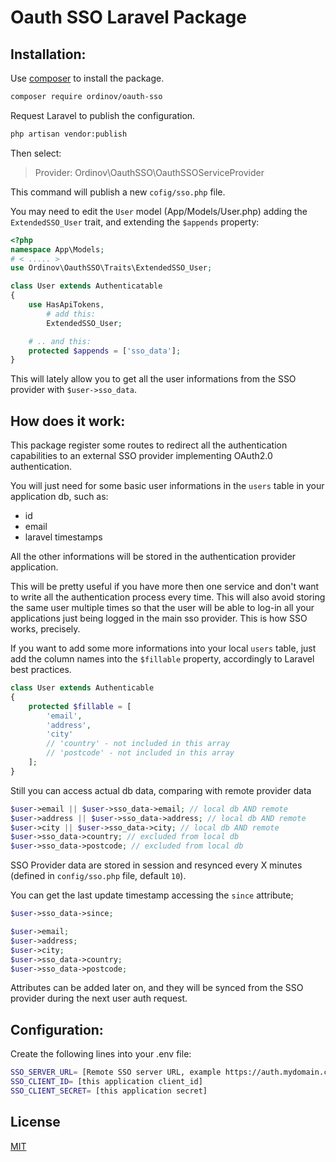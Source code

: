 # Oauth SSO Laravel Package

## Installation:

Use [composer](https://getcomposer.org/) to install the package.

```bash
composer require ordinov/oauth-sso
```

Request Laravel to publish the configuration.

```bash
php artisan vendor:publish
```

Then select:

> Provider: Ordinov\OauthSSO\OauthSSOServiceProvider

This command will publish a new `cofig/sso.php` file.

You may need to edit the `User` model (App/Models/User.php) adding the `ExtendedSSO_User` trait, and extending the `$appends` property:
```php
<?php
namespace App\Models;
# < ..... >
use Ordinov\OauthSSO\Traits\ExtendedSSO_User;

class User extends Authenticatable
{
    use HasApiTokens, 
        # add this:
        ExtendedSSO_User;

    # .. and this:
    protected $appends = ['sso_data'];
}
```

This will lately allow you to get all the user informations 
from the SSO provider with `$user->sso_data`.

## How does it work:

This package register some routes to redirect all the authentication capabilities to an external SSO provider implementing OAuth2.0 authentication.

You will just need for some basic user informations in the `users` table in your application db, such as:
- id
- email
- laravel timestamps

All the other informations will be stored in the authentication provider application.

This will be pretty useful if you have more then one service and don't want to write all the authentication process every time. This will also avoid storing the same user multiple times so that the user will be able to log-in all your applications just being logged in the main sso provider. This is how SSO works, precisely.

If you want to add some more informations into your local `users` table, just add the column names into the `$fillable` property, accordingly to Laravel best practices.

```php
class User extends Authenticable
{
    protected $fillable = [
        'email',
        'address',
        'city'
        // 'country' - not included in this array
        // 'postcode' - not included in this array
    ];
}
```

Still you can access actual db data, comparing with remote provider data
```php
$user->email || $user->sso_data->email; // local db AND remote
$user->address || $user->sso_data->address; // local db AND remote
$user->city || $user->sso_data->city; // local db AND remote
$user->sso_data->country; // excluded from local db
$user->sso_data->postcode; // excluded from local db
```

SSO Provider data are stored in session and resynced every X minutes (defined in `config/sso.php` file, default `10`). 

You can get the last update timestamp accessing the `since` attribute;
```php
$user->sso_data->since;
```


```php
$user->email;
$user->address;
$user->city;
$user->sso_data->country;
$user->sso_data->postcode;
```

Attributes can be added later on, and they will be synced from the SSO provider during the next user auth request.

## Configuration:
Create the following lines into your .env file:

```bash
SSO_SERVER_URL= [Remote SSO server URL, example https://auth.mydomain.com]
SSO_CLIENT_ID= [this application client_id]
SSO_CLIENT_SECRET= [this application secret]
```

## License
[MIT](https://choosealicense.com/licenses/mit/)